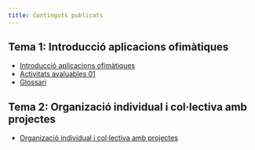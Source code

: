 ```yaml
---
title: Continguts publicats
---
```


## Tema 1: Introducció aplicacions ofimàtiques
- [Introducció aplicacions ofimàtiques](unitats-didactiques/ud01-iao/index.md)
- [Activitats avaluables 01](unitats-didactiques/ud01-iao/aof-ud01-actividades-evaluables-01.md)
- [Glossari](unitats-didactiques/ud01-iao/aof-ud01-glosario.md)

## Tema 2: Organizació individual i col·lectiva amb projectes
- [Organizació individual i col·lectiva amb projectes](unitats-didactiques/ud02-oiicap/index.md)
